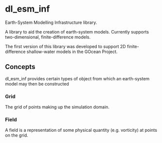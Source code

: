 # dl_esm_inf
Earth-System Modelling Infrastructure library.

A library to aid the creation of earth-system models. Currently
supports two-dimensional, finite-difference models.

The first version of this library was developed to support 2D finite-
difference shallow-water models in the GOcean Project.

## Concepts ##

dl_esm_inf provides certain types of object from which an earth-system
model may then be constructed

### Grid ###

The grid of points making up the simulation domain.

### Field ###

A field is a representation of some physical quantity (e.g. vorticity)
at points on the grid.
